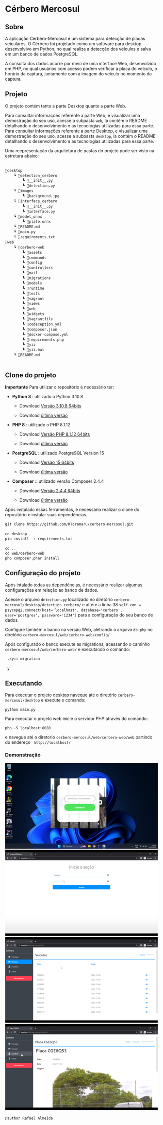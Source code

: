 # Cérbero Mercosul

## Sobre

A aplicação Cerbero-Mercosul é um sistema para detecção de placas veiculares. O Cérbero foi projetado como um software para desktop desenvolvivo em Python, no qual realiza a detecção dos veículos e salva em um banco de dados PostgreSQL.

A consulta dos dados ocorre por meio de uma interface Web, desenvolvido em PHP, no qual usuários com acesso podem verificar a placa do veículo, o horário da captura, juntamente com a imagem do veículo no momento da captura.

## Projeto

O projeto contém tanto a parte Desktop quanto a parte Web.

Para consultar informações referente a parte Web, e visualizar uma demostração do seu uso, acesse a subpasta ``web``, la contém o README detalhando o desenvolvimento e as tecnologias utilizadas para essa parte. Para consultar informações referente a parte Desktop, e visualizar uma demostração do seu uso, acesse a subpasta ``desktop``, la contém o README detalhando o desenvolvimento e as tecnologias utilizadas para essa parte.

Uma reepresentação da arquitetura de pastas do projeto pode ser visto na estrutura abaixo:

```bash

📁desktop
    ┗ 📁detection_cerbero
        ┗ 📜__init__.py
        ┗ 📜detection.py
    ┗ 📁images
        ┗ 📜background.jpg
    ┗ 📁interface_cerbero
        ┗ 📜__init__.py
        ┗ 📜interface.py
    ┗ 📁model_onnx
        ┗ 📜plate.onnx
    ┗ 📜README.md
    ┗ 📜main.py
    ┗ 📜requirements.txt
📁web
    ┗ 📁cerbero-web
        ┗ 📁assets
        ┗ 📁commands
        ┗ 📁config
        ┗ 📁controllers
        ┗ 📁mail
        ┗ 📁migrations
        ┗ 📁models
        ┗ 📁runtime
        ┗ 📁tests
        ┗ 📁vagrant
        ┗ 📁views
        ┗ 📁web
        ┗ 📁widgets
        ┗ 📜Vagrantfile
        ┗ 📜codeception.yml
        ┗ 📜composer.json
        ┗ 📜docker-compose.yml
        ┗ 📜requirements.php
        ┗ 📜yii
        ┗ 📜yii.bat
    ┗ 📜README.md
    
```

## Clone do projeto
**Importante**
Para utilizar o repositório é necessário ter:
* **Python 3** : utilizado o Python 3.10.8

    * Download [Versão 3.10.8 64bits](https://www.python.org/ftp/python/3.10.8/python-3.10.8-amd64.exe)
    
    * Download [última versão](https://www.python.org/downloads/)
    
*  **PHP 8** : utilizado o PHP 8.1.12

     * Download [Versão PHP 8.1.12 64bits](https://windows.php.net/downloads/releases/php-8.1.12-nts-Win32-vs16-x64.zip)
     
    * Download [última versão](https://www.php.net/downloads.php)
    
*  **PostgreSQL** : utilizado PostgreSQL Version 15

     * Download [Versão 15 64bits](https://www.enterprisedb.com/postgresql-tutorial-resources-training?uuid=7ce7e93f-e1eb-4e42-85fa-84c0c98859ee&campaignId=7012J000001h3GiQAI)
     
    * Download [última versão](https://www.enterprisedb.com/downloads/postgres-postgresql-downloads)
    
* **Composer** :: utilizado versão Composer 2.4.4

    * Download [Versão  2.4.4 64bits](https://getcomposer.org/Composer-Setup.exe)
    
    * Download [última versão](https://getcomposer.org/download/)

Após instalado essas ferramentas, é necessário realizar o clone do repositório e instalar suas dependências.

```
git clone https://github.com/RToramaru/cerbero-mercosul.git

cd desktop
pip install -r requirements.txt

cd ..
cd web/cerbero-web
php composer.phar install

```
  

## Configuração do projeto

Após intalado todas as dependências, é necessário realizar algumas configurações em relação ao banco de dados.

Acesse o arquivo ``detection.py`` localizado no diretório ``cerbero-mercosul/desktop/detection_cerbero/`` e altere a linha 38 ``
self.con = psycopg2.connect(host='localhost', database='cerbero', user='postgres', password='1234')
`` para a configuração do seu banco de dados.

Configure também o banco na versão Web, aletrando o arquivo ``db.php`` no diretório ``cerbero-mercosul/web/cerbero-web/config/``

Após configurado o banco execute as migrations, acessando o caminho ``cerbero-mercosul/web/cerbero-web/`` e executando o comando:
```
 ./yii migration
 
 y 
```

  
## Executando

Para executar o projeto desktop naveque até o diretório ``cerbero-mercosul/desktop`` e execute o comando:

```
python main.py
```

Para executar o projeto web inicie o servidor PHP através do comando:

```
php -S localhost:8080
```
e navegue até o diretorio ``cerbero-mercosul/web/cerbero-web/web`` partindo do endereço `` http://localhost/``


### Demonstração

![](/screens/1.png)
![](/screens/2.png)
![](/screens/3.png)
![](/screens/4.png)


``@author Rafael Almeida``
